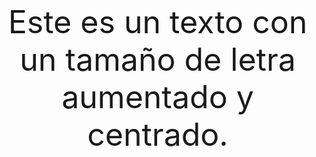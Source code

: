 <!DOCTYPE html>
<html lang="es">
<head>
  <meta charset="UTF-8">
  <meta name="viewport" content="width=device-width, initial-scale=1.0">
  <title>Texto centrado con tamaño de letra aumentado (solo HTML)</title>
</head>
<body style="display: flex; justify-content: center; align-items: center; height: 100vh; margin: 0; text-align: center;">
  <!-- Texto con tamaño de letra aumentado -->
  <p style="font-size: 50px;">
    Este es un texto con un tamaño de letra aumentado y centrado.
  </p>
</body>
</html>

